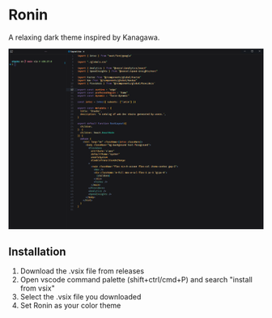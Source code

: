 # Ronin

A relaxing dark theme inspired by Kanagawa.

![Screenshot](Screenshot.png)

## Installation

1. Download the .vsix file from releases
2. Open vscode command palette (shift+ctrl/cmd+P) and search "install from vsix"
3. Select the .vsix file you downloaded
4. Set Ronin as your color theme
